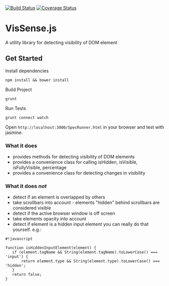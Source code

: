 [![Build Status](https://api.travis-ci.org/vissense/vissense.png?branch=master)](https://api.travis-ci.org/vissense/vissense)
[![Coverage Status](https://coveralls.io/repos/vissense/vissense/badge.png)](https://coveralls.io/r/vissense/vissense)

# VisSense.js

A utility library for detecting visibility of DOM element

## Get Started

Install dependencies

`npm install && bower install`

Build Project

`grunt`

Run Tests

`grunt connect watch`

Open `http://localhost:3000/SpecRunner.html` in your browser and test with jasmine.


### What it does
 * provides methods for detecting visibility of DOM elements
 * provides a convenience class for calling isHidden, isVisible, isFullyVisible, percentage
 * provides a convenience class for detecting changes in visibility

### What it does *not*
 * detect if an element is overlapped by others
 * take scrollbars into account - elements "hidden" behind scrollbars are considered visible
 * detect if the active browser window is off screen
 * take elements opacity into account
 * detect if element is a hidden input element
   you can really do that yourself. e.g.:

```
#!javascript

function isHiddenInputElement(element) {
   if (element.tagName && String(element.tagName).toLowerCase() === 'input') {
       return element.type && String(element.type).toLowerCase() === 'hidden';
   }
   return false;
}
```
